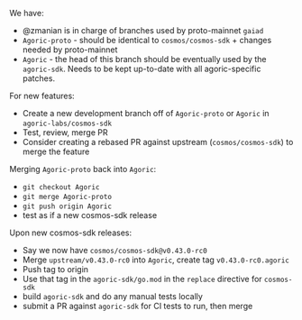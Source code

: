 We have:

- @zmanian is in charge of branches used by proto-mainnet `gaiad`
- `Agoric-proto` - should be identical to `cosmos/cosmos-sdk` + changes needed
  by proto-mainnet
- `Agoric` - the head of this branch should be eventually used by the
  `agoric-sdk`.  Needs to be kept up-to-date with all agoric-specific patches.

For new features:

- Create a new development branch off of `Agoric-proto` or `Agoric` in `agoric-labs/cosmos-sdk`
- Test, review, merge PR
- Consider creating a rebased PR against upstream (`cosmos/cosmos-sdk`) to merge the feature

Merging `Agoric-proto` back into `Agoric`:

- `git checkout Agoric`
- `git merge Agoric-proto`
- `git push origin Agoric`
- test as if a new cosmos-sdk release

Upon new cosmos-sdk releases:

- Say we now have `cosmos/cosmos-sdk@v0.43.0-rc0`
- Merge `upstream/v0.43.0-rc0` into `Agoric`, create tag `v0.43.0-rc0.agoric`
- Push tag to origin
- Use that tag in the `agoric-sdk/go.mod` in the `replace` directive for `cosmos-sdk`
- build `agoric-sdk` and do any manual tests locally
- submit a PR against `agoric-sdk` for CI tests to run, then merge
